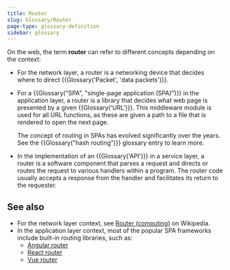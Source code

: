 ```yaml
---
title: Router
slug: Glossary/Router
page-type: glossary-definition
sidebar: glossary
---
```


On the web, the term **router** can refer to different concepts depending on the context:

- For the network layer, a router is a networking device that decides where to direct {{Glossary('Packet', 'data packets')}}.
- For a {{Glossary("SPA", "single-page application (SPA)")}} in the application layer, a router is a library that decides what web page is presented by a given {{Glossary('URL')}}. This middleware module is used for all URL functions, as these are given a path to a file that is rendered to open the next page.

  The concept of routing in SPAs has evolved significantly over the years. See the {{Glossary("hash routing")}} glossary entry to learn more.

- In the implementation of an {{Glossary('API')}} in a service layer, a router is a software component that parses a request and directs or routes the request to various handlers within a program. The router code usually accepts a response from the handler and facilitates its return to the requester.

## See also

- For the network layer context, see [Router (computing)](<https://en.wikipedia.org/wiki/Router_(computing)>) on Wikipedia.
- In the application layer context, most of the popular SPA frameworks include built-in routing libraries, such as:
  - [Angular router](https://angular.dev/guide/routing/common-router-tasks)
  - [React router](https://reactrouter.com/)
  - [Vue router](https://router.vuejs.org/)
